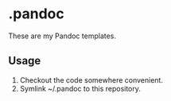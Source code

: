# .pandoc

These are my Pandoc templates.

## Usage

1. Checkout the code somewhere convenient.
2. Symlink ~/.pandoc to this repository.
